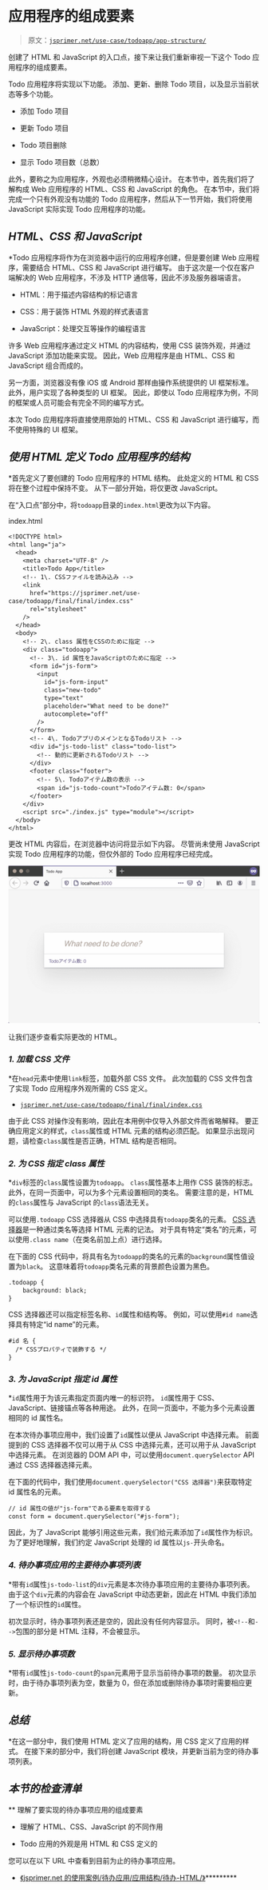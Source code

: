 # 应用程序的组成要素

> 原文：[`jsprimer.net/use-case/todoapp/app-structure/`](https://jsprimer.net/use-case/todoapp/app-structure/)

创建了 HTML 和 JavaScript 的入口点，接下来让我们重新审视一下这个 Todo 应用程序的组成要素。

Todo 应用程序将实现以下功能。 添加、更新、删除 Todo 项目，以及显示当前状态等多个功能。

+   添加 Todo 项目

+   更新 Todo 项目

+   Todo 项目删除

+   显示 Todo 项目数（总数）

此外，要称之为应用程序，外观也必须稍微精心设计。 在本节中，首先我们将了解构成 Web 应用程序的 HTML、CSS 和 JavaScript 的角色。 在本节中，我们将完成一个只有外观没有功能的 Todo 应用程序，然后从下一节开始，我们将使用 JavaScript 实际实现 Todo 应用程序的功能。

## [](#html-css-javascript)*HTML、CSS 和 JavaScript*

*Todo 应用程序将作为在浏览器中运行的应用程序创建，但是要创建 Web 应用程序，需要结合 HTML、CSS 和 JavaScript 进行编写。 由于这次是一个仅在客户端解决的 Web 应用程序，不涉及 HTTP 通信等，因此不涉及服务器端语言。

+   HTML：用于描述内容结构的标记语言

+   CSS：用于装饰 HTML 外观的样式表语言

+   JavaScript：处理交互等操作的编程语言

许多 Web 应用程序通过定义 HTML 的内容结构，使用 CSS 装饰外观，并通过 JavaScript 添加功能来实现。 因此，Web 应用程序是由 HTML、CSS 和 JavaScript 组合而成的。

另一方面，浏览器没有像 iOS 或 Android 那样由操作系统提供的 UI 框架标准。 此外，用户实现了各种类型的 UI 框架。 因此，即使以 Todo 应用程序为例，不同的框架或人员可能会有完全不同的编写方式。

本次 Todo 应用程序将直接使用原始的 HTML、CSS 和 JavaScript 进行编写，而不使用特殊的 UI 框架。

## [](#todo-html)*使用 HTML 定义 Todo 应用程序的结构*

*首先定义了要创建的 Todo 应用程序的 HTML 结构。 此处定义的 HTML 和 CSS 将在整个过程中保持不变。 从下一部分开始，将仅更改 JavaScript。

在“入口点”部分中，将`todoapp`目录的`index.html`更改为以下内容。

index.html

```
<!DOCTYPE html>
<html lang="ja">
  <head>
    <meta charset="UTF-8" />
    <title>Todo App</title>
    <!-- 1\. CSSファイルを読み込み -->
    <link
      href="https://jsprimer.net/use-case/todoapp/final/final/index.css"
      rel="stylesheet"
    />
  </head>
  <body>
    <!-- 2\. class 属性をCSSのために指定 -->
    <div class="todoapp">
      <!-- 3\. id 属性をJavaScriptのために指定 -->
      <form id="js-form">
        <input
          id="js-form-input"
          class="new-todo"
          type="text"
          placeholder="What need to be done?"
          autocomplete="off"
        />
      </form>
      <!-- 4\. TodoアプリのメインとなるTodoリスト -->
      <div id="js-todo-list" class="todo-list">
        <!-- 動的に更新されるTodoリスト -->
      </div>
      <footer class="footer">
        <!-- 5\. Todoアイテム数の表示 -->
        <span id="js-todo-count">Todoアイテム数: 0</span>
      </footer>
    </div>
    <script src="./index.js" type="module"></script>
  </body>
</html> 
```

更改 HTML 内容后，在浏览器中访问将显示如下内容。 尽管尚未使用 JavaScript 实现 Todo 应用程序的功能，但仅外部的 Todo 应用程序已经完成。

![todoapp 的 HTML 和 CSS 框架](img/7d0716a98c167ce762c64e586506700e.png)

让我们逐步查看实际更改的 HTML。

### [](#comment-css-file-load)*1. 加载 CSS 文件*

*在`head`元素中使用`link`标签，加载外部 CSS 文件。 此次加载的 CSS 文件包含了实现 Todo 应用程序外观所需的 CSS 定义。

+   [`jsprimer.net/use-case/todoapp/final/final/index.css`](https://jsprimer.net/use-case/todoapp/final/final/index.css)

由于此 CSS 对操作没有影响，因此在本用例中仅导入外部文件而省略解释。 要正确应用定义的样式，`class`属性或 HTML 元素的结构必须匹配。 如果显示出现问题，请检查`class`属性是否正确，HTML 结构是否相同。

### [](#comment-class-for-css)*2. 为 CSS 指定 class 属性*

*`div`标签的`class`属性设置为`todoapp`。 `class`属性基本上用作 CSS 装饰的标志。 此外，在同一页面中，可以为多个元素设置相同的类名。 需要注意的是，HTML 的`class`属性与 JavaScript 的`class`语法无关。

可以使用`.todoapp` CSS 选择器从 CSS 中选择具有`todoapp`类名的元素。 [CSS 选择器](https://developer.mozilla.org/ja/docs/Learn/CSS/Building_blocks/Selectors)是一种通过类名等选择 HTML 元素的记法。 对于具有特定“类名”的元素，可以使用`.class name`（在类名前加上点）进行选择。

在下面的 CSS 代码中，将具有名为`todoapp`的类名的元素的`background`属性值设置为`black`。 这意味着将`todoapp`类名元素的背景颜色设置为黑色。

```
.todoapp {
    background: black;
} 
```

CSS 选择器还可以指定标签名称、`id`属性和结构等。 例如，可以使用`#id name`选择具有特定“id name”的元素。

```
#id 名 {
  /* CSSプロパティで装飾する */
} 
```

### [](#comment-id-for-js)*3. 为 JavaScript 指定 id 属性*

*`id`属性用于为该元素指定页面内唯一的标识符。 `id`属性用于 CSS、JavaScript、链接锚点等各种用途。 此外，在同一页面中，不能为多个元素设置相同的 id 属性名。

在本次待办事项应用中，我们设置了`id`属性以便从 JavaScript 中选择元素。 前面提到的 CSS 选择器不仅可以用于从 CSS 中选择元素，还可以用于从 JavaScript 中选择元素。 在浏览器的 DOM API 中，可以使用`document.querySelector` API 通过 CSS 选择器选择元素。

在下面的代码中，我们使用`document.querySelector("CSS 选择器")`来获取特定 id 属性名的元素。

```
// id 属性の値が"js-form"である要素を取得する
const form = document.querySelector("#js-form"); 
```

因此，为了 JavaScript 能够引用这些元素，我们给元素添加了`id`属性作为标识。 为了更好地理解，我们约定 JavaScript 处理的 id 属性以`js-`开头命名。

### [](#comment-todo-list)*4. 待办事项应用的主要待办事项列表*

*带有`id`属性`js-todo-list`的`div`元素是本次待办事项应用的主要待办事项列表。 由于这个`div`元素的内容会在 JavaScript 中动态更新，因此在 HTML 中我们添加了一个标识性的`id`属性。

初次显示时，待办事项列表还是空的，因此没有任何内容显示。 同时，被`<!--`和`-->`包围的部分是 HTML 注释，不会被显示。

### [](#comment-todo-count)*5. 显示待办事项数*

*带有`id`属性`js-todo-count`的`span`元素用于显示当前待办事项的数量。 初次显示时，由于待办事项列表为空，数量为 0，但在添加或删除待办事项时需要相应更新。

## [](#conclusion)*总结*

*在这一部分中，我们使用 HTML 定义了应用的结构，用 CSS 定义了应用的样式。 在接下来的部分中，我们将创建 JavaScript 模块，并更新当前为空的待办事项列表。

## [](#section-checklist)*本节的检查清单*

**   理解了要实现的待办事项应用的组成要素

+   理解了 HTML、CSS、JavaScript 的不同作用

+   Todo 应用的外观是用 HTML 和 CSS 定义的

您可以在以下 URL 中查看到目前为止的待办事项应用。

+   [《jsprimer.net 的使用案例/待办应用/应用结构/待办-HTML/》](https://jsprimer.net/use-case/todoapp/app-structure/todo-html/)*********
